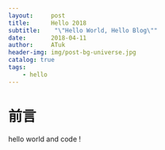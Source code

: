 ```yaml
---
layout:     post
title:      Hello 2018
subtitle:    "\"Hello World, Hello Blog\""
date:       2018-04-11
author:     ATuk
header-img: img/post-bg-universe.jpg
catalog: true
tags:
    - hello
---
```



# 前言

hello world and code !

